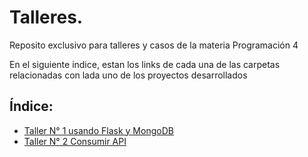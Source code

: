 # Talleres.
Reposito exclusivo para talleres y casos de la materia Programación 4

En el siguiente indice, estan los links de cada una de las carpetas relacionadas con lada uno de los proyectos desarrollados

## Índice:
* [Taller N° 1 usando Flask y MongoDB](https://github.com/IsaacJSandovalC/flask/tree/main/flask_crud/)
* [Taller N° 2 Consumir API](https://github.com/IsaacJSandovalC/flask/tree/main/api/)
